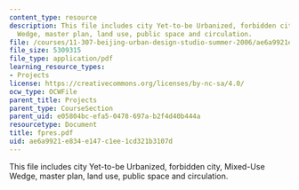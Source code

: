 ```yaml
---
content_type: resource
description: This file includes city Yet-to-be Urbanized, forbidden city, Mixed-Use
  Wedge, master plan, land use, public space and circulation.
file: /courses/11-307-beijing-urban-design-studio-summer-2006/ae6a9921e834e147c1ee1cd321b3107d_fpres.pdf
file_size: 5309315
file_type: application/pdf
learning_resource_types:
- Projects
license: https://creativecommons.org/licenses/by-nc-sa/4.0/
ocw_type: OCWFile
parent_title: Projects
parent_type: CourseSection
parent_uid: e05804bc-efa5-0478-697a-b2f4d40b444a
resourcetype: Document
title: fpres.pdf
uid: ae6a9921-e834-e147-c1ee-1cd321b3107d
---
```

This file includes city Yet-to-be Urbanized, forbidden city, Mixed-Use Wedge, master plan, land use, public space and circulation.